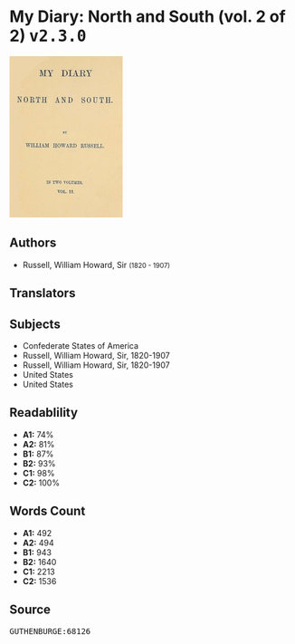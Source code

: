 # My Diary: North and South (vol. 2 of 2) <kbd>v2.3.0</kbd>

![](./cover.medium.jpg "")

## Authors


 - Russell, William Howard, Sir <small>(1820 - 1907)</small>

## Translators



## Subjects


 - Confederate States of America
 - Russell, William Howard, Sir, 1820-1907
 - Russell, William Howard, Sir, 1820-1907
 - United States
 - United States

## Readablility


 - **A1:** 74%
 - **A2:** 81%
 - **B1:** 87%
 - **B2:** 93%
 - **C1:** 98%
 - **C2:** 100%

## Words Count


 - **A1:** 492
 - **A2:** 494
 - **B1:** 943
 - **B2:** 1640
 - **C1:** 2213
 - **C2:** 1536

## Source


<kbd>GUTHENBURGE:68126</kbd>
